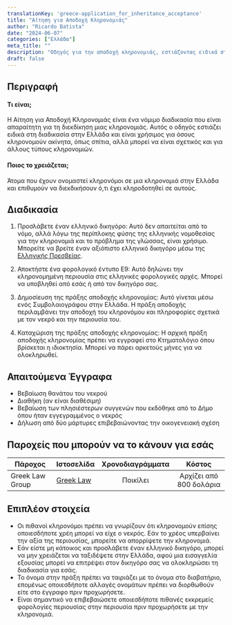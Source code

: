 ```yaml
---
translationKey: 'greece-application_for_inheritance_acceptance'
title: "Αίτηση για Αποδοχή Κληρονομιάς"
author: "Ricardo Batista"
date: "2024-06-07"
categories: ["Ελλάδα"]
meta_title: ""
description: "Οδηγός για την αποδοχή κληρονομιάς, εστιάζοντας ειδικά στην ιδιοκτησία στην Ελλάδα"
draft: false
---
```


## Περιγραφή
#### Τι είναι;
Η Αίτηση για Αποδοχή Κληρονομιάς είναι ένα νόμιμο διαδικασία που είναι απαραίτητη για τη διεκδίκηση μιας κληρονομιάς. Αυτός ο οδηγός εστιάζει ειδικά στη διαδικασία στην Ελλάδα και είναι χρήσιμος για όσους κληρονομούν ακίνητα, όπως σπίτια, αλλά μπορεί να είναι σχετικός και για άλλους τύπους κληρονομιών.

#### Ποιος το χρειάζεται;
Άτομα που έχουν ονομαστεί κληρονόμοι σε μια κληρονομιά στην Ελλάδα και επιθυμούν να διεκδικήσουν ό,τι έχει κληροδοτηθεί σε αυτούς.

## Διαδικασία
1. Προσλάβετε έναν ελληνικό δικηγόρο: Αυτό δεν απαιτείται από το νόμο, αλλά λόγω της περίπλοκης φύσης της ελληνικής νομοθεσίας για την κληρονομιά και το πρόβλημα της γλώσσας, είναι χρήσιμο. Μπορείτε να βρείτε έναν αξιόπιστο ελληνικό δικηγόρο μέσω της [Ελληνικής Πρεσβείας](https://www.mfa.gr/usa/en/).

2. Αποκτήστε ένα φορολογικό έντυπο E9: Αυτό δηλώνει την κληρονομημένη περιουσία στις ελληνικές φορολογικές αρχές. Μπορεί να υποβληθεί από εσάς ή από τον δικηγόρο σας.

3. Δημοσίευση της πράξης αποδοχής κληρονομίας: Αυτό γίνεται μέσω ενός Συμβολαιογράφου στην Ελλάδα. Η πράξη αποδοχής περιλαμβάνει την αποδοχή του κληρονόμου και πληροφορίες σχετικά με τον νεκρό και την περιουσία του.

4. Καταχώριση της πράξης αποδοχής κληρονομίας: Η αρχική πράξη αποδοχής κληρονομίας πρέπει να εγγραφεί στο Κτηματολόγιο όπου βρίσκεται η ιδιοκτησία. Μπορεί να πάρει αρκετούς μήνες για να ολοκληρωθεί.

## Απαιτούμενα Έγγραφα
- Βεβαίωση θανάτου του νεκρού
- Διαθήκη (αν είναι διαθέσιμη)
- Βεβαίωση των πλησιέστερων συγγενών που εκδόθηκε από το Δήμο όπου ήταν εγγεγραμμένος ο νεκρός
- Δήλωση από δύο μάρτυρες επιβεβαιώνοντας την οικογενειακή σχέση

## Παροχείς που μπορούν να το κάνουν για εσάς

| Πάροχος        |                  Ιστοσελίδα                 |     Χρονοδιαγράμματα    |       Κόστος      |
| --------------- | ---------------------------------------- |  :-------------: | :-------------: |
| Greek Law Group | [Greek Law](http://www.greeklawgroup.com)|      Ποικίλει      | Αρχίζει από 800 δολάρια  |

## Επιπλέον στοιχεία
- Οι πιθανοί κληρονόμοι πρέπει να γνωρίζουν ότι κληρονομούν επίσης οποιεσδήποτε χρέη μπορεί να είχε ο νεκρός. Εάν το χρέος υπερβαίνει την αξία της περιουσίας, μπορείτε να απορρίψετε την κληρονομιά.
- Εάν είστε μη κάτοικος και προσλάβετε έναν ελληνικό δικηγόρο, μπορεί να μην χρειάζεται να ταξιδέψετε στην Ελλάδα, αφού μια εισαγγελία εξουσίας μπορεί να επιτρέψει στον δικηγόρο σας να ολοκληρώσει τη διαδικασία για εσάς.
- Το όνομα στην πράξη πρέπει να ταιριάζει με το όνομα στο διαβατήριο, επομένως οποιεσδήποτε αλλαγές ονομάτων πρέπει να διορθωθούν είτε στο έγγραφο πριν προχωρήσετε. 
- Είναι σημαντικό να επιβεβαιώσετε οποιεσδήποτε πιθανές εκκρεμείς φορολογίες περιουσίας στην περιουσία πριν προχωρήσετε με την κληρονομιά.
